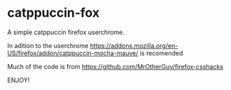 # catppuccin-fox
A simple catppuccin firefox userchrome.

In adition to the userchrome https://addons.mozilla.org/en-US/firefox/addon/catppuccin-mocha-mauve/ is recomended 

Much of the code is from https://github.com/MrOtherGuy/firefox-csshacks

ENJOY!
